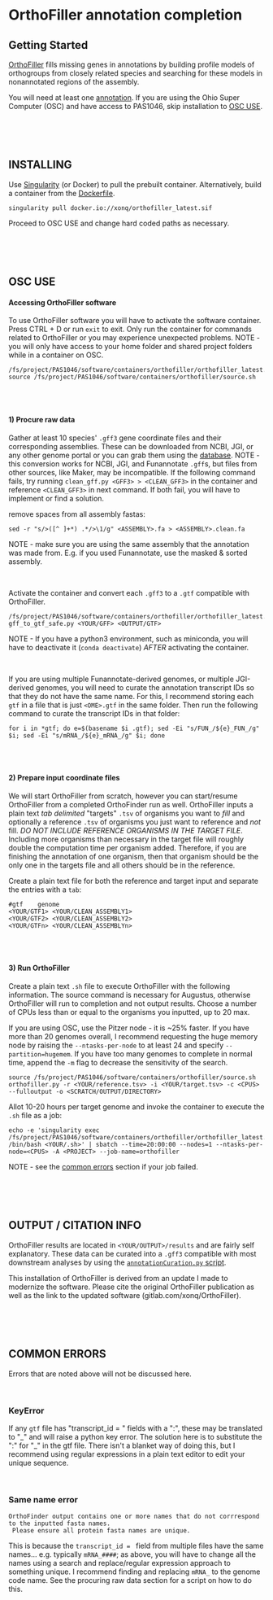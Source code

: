 # OrthoFiller annotation completion

## Getting Started
[OrthoFiller](https://gitlab.com/xonq/OrthoFiller) fills missing genes in annotations by building profile models of orthogroups from closely related species and searching for these models in nonannotated regions of the assembly.

You will need at least one [annotation](https://gitlab.com/xonq/tutorials/-/blob/master/funannotate.md). If you are using the Ohio Super Computer (OSC) and have access to PAS1046, skip installation to [OSC USE](https://gitlab.com/xonq/tutorials/-/blob/master/orthofiller.md#osc-use).


<br /><br /><br />

## INSTALLING
 
Use [Singularity](https://gitlab.com/xonq/tutorials/-/blob/master/containers.md) (or Docker) to pull the prebuilt container. Alternatively, build a container from the [Dockerfile](https://gitlab.com/xonq/recipes/orthofiller).
```
singularity pull docker.io://xonq/orthofiller_latest.sif
```

Proceed to OSC USE and change hard coded paths as necessary.

<br /><br /><br />

## OSC USE
#### Accessing OrthoFiller software
To use OrthoFiller software you will have to activate the software container. Press CTRL + D or run `exit` to exit. Only run the container for commands related to OrthoFiller or you may experience unexpected problems. NOTE - you will only have access to your home folder and shared project folders while in a container on OSC.

```
/fs/project/PAS1046/software/containers/orthofiller/orthofiller_latest.sif
source /fs/project/PAS1046/software/containers/orthofiller/source.sh
```

<br /><br />

#### 1) Procure raw data
Gather at least 10 species' `.gff3` gene coordinate files and their corresponding assemblies. These can be downloaded from NCBI, JGI, or any other genome portal or you can grab them using the [database](https://gitlab.com/xonq/mycotools/-/blob/master/mycotools/USAGE.md#dbfilespy). NOTE - this conversion works for NCBI, JGI, and Funannotate `.gff`s, but files from other sources, like Maker, may be incompatible. If the following command fails, try running `clean_gff.py <GFF3> > <CLEAN_GFF3>` in the container and reference `<CLEAN_GFF3>` in next command. If both fail, you will have to implement or find a solution.

remove spaces from all assembly fastas:
```
sed -r "s/>([^ ]+*) .*/>\1/g" <ASSEMBLY>.fa > <ASSEMBLY>.clean.fa
```

NOTE - make sure you are using the same assembly that the annotation was made from. E.g. if you used Funannotate, use the masked & sorted assembly.

<br />

Activate the container and convert each `.gff3` to a `.gtf` compatible with
OrthoFiller. 
```
/fs/project/PAS1046/software/containers/orthofiller/orthofiller_latest.sif
gff_to_gtf_safe.py <YOUR/GFF> <OUTPUT/GTF>
```

NOTE - If you have a python3 environment, such as miniconda, you will have to deactivate it (`conda deactivate`) *AFTER* activating the container.

<br />

If you are using multiple Funannotate-derived genomes, or multiple JGI-derived genomes, you will need to curate the annotation transcript IDs so that they do not have the same name. For this, I recommend storing each `gtf` in a file that is just `<OME>.gtf` in the same folder. Then run the following command to curate the transcript IDs in that folder:

```
for i in *gtf; do e=$(basename $i .gtf); sed -Ei "s/FUN_/${e}_FUN_/g" $i; sed -Ei "s/mRNA_/${e}_mRNA_/g" $i; done
```

<br /><br />

#### 2) Prepare input coordinate files
We will start OrthoFiller from scratch, however you can start/resume
OrthoFiller from a completed OrthoFinder run as well. OrthoFiller inputs a plain text *tab delimited*
"targets" `.tsv` of organisms you want to *fill* and optionally a
reference `.tsv` of organisms you just want to reference and *not* fill. *DO
NOT INCLUDE REFERENCE ORGANISMS IN THE TARGET FILE*. Including more organisms than necessary in the target file will roughly double the computation time per organism added. Therefore, if you are finishing the annotation of one organism, then that organism should be the only one in the targets file and all others should be in the reference.

Create a plain text file for both the reference and target input and separate the entries with a `tab`:
```
#gtf	genome
<YOUR/GTF1>	<YOUR/CLEAN_ASSEMBLY1>
<YOUR/GTF2>	<YOUR/CLEAN_ASSEMBLY2>
<YOUR/GTFn>	<YOUR/CLEAN_ASSEMBLYn>
```

<br /><br />

#### 3) Run OrthoFiller
Create a plain text `.sh` file to execute OrthoFiller with the following information. The source command is necessary for Augustus, otherwise OrthoFiller will run to completion and not output results. Choose a number of CPUs less than or equal to the organisms you inputted, up to 20 max. 

If you are using OSC, use the Pitzer node - it is ~25% faster. If you have more than 20 genomes overall, I recommend requesting the huge memory node by raising the `--ntasks-per-node` to at least 24 and specify `--partition=hugemem`. If you have too many genomes to complete in normal time, append the `-m` flag to decrease the sensitivity of the search.

```
source /fs/project/PAS1046/software/containers/orthofiller/source.sh
orthofiller.py -r <YOUR/reference.tsv> -i <YOUR/target.tsv> -c <CPUS> --fulloutput -o <SCRATCH/OUTPUT/DIRECTORY>
```
Allot 10-20 hours per target genome and invoke the container to execute the `.sh` file as a job:
```
echo -e 'singularity exec /fs/project/PAS1046/software/containers/orthofiller/orthofiller_latest.sif /bin/bash <YOUR/.sh>' | sbatch --time=20:00:00 --nodes=1 --ntasks-per-node=<CPUS> -A <PROJECT> --job-name=orthofiller
```

NOTE - see the [common errors](https://gitlab.com/xonq/tutorials/-/blob/master/orthofiller.md#common-errors) section if your job failed.

<br /><br /><br />


## OUTPUT / CITATION INFO
OrthoFiller results are located in `<YOUR/OUTPUT>/results` and are fairly self explanatory. These data can be curated into a `.gff3` compatible with most downstream analyses by using the [`annotationCuration.py` script](https://gitlab.com/xonq/mycotools/-/blob/master/mycotools/USAGE.md#curate-annotation).

This installation of OrthoFiller is derived from an update I made to modernize the software. Please cite the original OrthoFiller publication as well as the link to the updated software (gitlab.com/xonq/OrthoFiller).

<br /><br /><br />

## COMMON ERRORS
Errors that are noted above will not be discussed here.

<br />

### KeyError
If any `gtf` file has "transcript_id = " fields with a ":", these may be translated to "\_" and will raise a python key error. The solution here is to substitute the ":" for 
"\_" in the gtf file. There isn't a blanket way of doing this, but I recommend using regular expressions in a plain text editor to edit your unique sequence. 

<br />

### Same name error 
```
OrthoFinder output contains one or more names that do not corrrespond to the inputted fasta names.
 Please ensure all protein fasta names are unique.
```

This is because the `transcript_id = ` field from multiple files have the same names... e.g. typically `mRNA_####`; as above, you will have to change all the names using a search and replace/regular expression approach to something unique. I recommend finding and replacing `mRNA_` to the genome code name. See the procuring raw data section for a script on how to do this.

